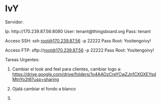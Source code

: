 # IvY


<p>Servidor:</p>
Ip: http://170.239.87.56:8080
User: tenant@thingsboard.org
Pass: tenant

Acceso SSH:
ssh root@170.239.87.56 -p 22222
Pass Root: Yositengoivy!

Acceso FTP:
sftp://root@170.239.87.56 -p 22222
Pass Root: Yositengoivy!

Tareas Urgentes:

1. Cambiar el look and feel para clientes, cambiar logo a:
https://drive.google.com/drive/folders/1o4AAOzCreYCwZJn1CXGXEYsdMtnYo2t6?usp=sharing

2. Ojalá cambiar el fondo a blanco

3. 
